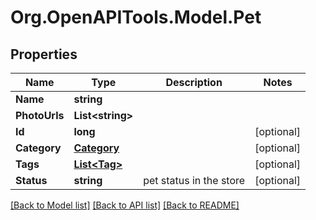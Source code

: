 # Org.OpenAPITools.Model.Pet

## Properties

Name | Type | Description | Notes
------------ | ------------- | ------------- | -------------
**Name** | **string** |  | 
**PhotoUrls** | **List&lt;string&gt;** |  | 
**Id** | **long** |  | [optional] 
**Category** | [**Category**](Category.md) |  | [optional] 
**Tags** | [**List&lt;Tag&gt;**](Tag.md) |  | [optional] 
**Status** | **string** | pet status in the store | [optional] 

[[Back to Model list]](../../README.md#documentation-for-models) [[Back to API list]](../../README.md#documentation-for-api-endpoints) [[Back to README]](../../README.md)


